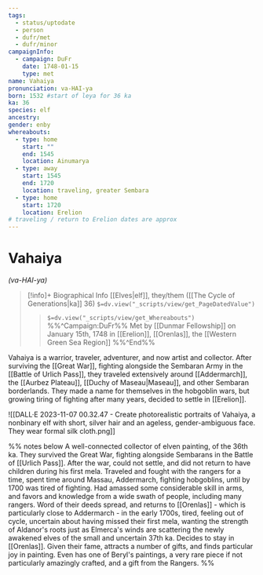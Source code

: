 ```yaml
---
tags:
  - status/uptodate
  - person
  - dufr/met
  - dufr/minor
campaignInfo:
  - campaign: DuFr
    date: 1748-01-15
    type: met
name: Vahaiya
pronunciation: va-HAI-ya
born: 1532 #start of leya for 36 ka
ka: 36
species: elf
ancestry: 
gender: enby
whereabouts:
  - type: home
    start: ""
    end: 1545
    location: Ainumarya
  - type: away
    start: 1545
    end: 1720
    location: traveling, greater Sembara
  - type: home
    start: 1720
    location: Erelion
# traveling / return to Erelion dates are approx
---
```

# Vahaiya
*(va-HAI-ya)*
>[!info]+ Biographical Info
> [[Elves|elf]], they/them ([[The Cycle of Generations|ka]] 36)
> `$=dv.view("_scripts/view/get_PageDatedValue")`
>> `$=dv.view("_scripts/view/get_Whereabouts")`
>> %%^Campaign:DuFr%% Met by [[Dunmar Fellowship]] on January 15th, 1748 in [[Erelion]], [[Orenlas]], the [[Western Green Sea Region]] %%^End%%

Vahaiya is a warrior, traveler, adventurer, and now artist and collector. After surviving the [[Great War]], fighting alongside the Sembaran Army in the [[Battle of Urlich Pass]], they traveled extensively around [[Addermarch]], the [[Aurbez Plateau]], [[Duchy of Maseau|Maseau]], and other Sembaran borderlands. They made a name for themselves in the hobgoblin wars, but growing tiring of fighting after many years, decided to settle in [[Erelion]]. 

![[DALL·E 2023-11-07 00.32.47 - Create photorealistic portraits of Vahaiya, a nonbinary elf with short, silver hair and an ageless, gender-ambiguous face. They wear formal silk cloth.png]]

%% notes below
A well-connected collector of elven painting, of the 36th ka. They survived the Great War, fighting alongside Sembarans in the Battle of [[Urlich Pass]]. After the war, could not settle, and did not return to have children during his first mela. Traveled and fought with the rangers for a time, spent time around Massau, Addermarch, fighting hobgoblins, until by 1700 was tired of fighting. Had amassed some considerable skill in arms, and favors and knowledge from a wide swath of people, including many rangers. Word of their deeds spread, and returns to [[Orenlas]] - which is particularly close to Addermarch - in the early 1700s, tired, feeling out of cycle, uncertain about having missed their first mela, wanting the strength of Aldanor's roots just as Elmerca's winds are scattering the newly awakened elves of the small and uncertain 37th ka. Decides to stay in [[Orenlas]]. Given their fame, attracts a number of gifts, and finds particular joy in painting. Even has one of Beryl's paintings, a very rare piece if not particularly amazingly crafted, and a gift from the Rangers. 
%%